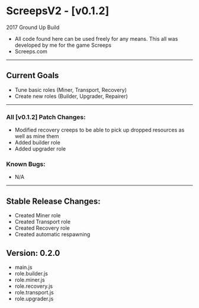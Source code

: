 # ScreepsV2 - [v0.1.2]
2017 Ground Up Build
- All code found here can be used freely for any means. This all was developed by me for the game Screeps
- Screeps.com
___
## Current Goals

- Tune basic roles (Miner, Transport, Recovery)
- Create new roles (Builder, Upgrader, Repairer)



___
### All [v0.1.2] Patch Changes:
- Modified recovery creeps to be able to pick up dropped resources as well as mine them
- Added builder role
- Added upgrader role

### Known Bugs:
- N/A

___

## Stable Release Changes:
- Created Miner role
- Created Transport role
- Created Recovery role
- Created automatic respawning

## Version: 0.2.0
- main.js
- role.builder.js
- role.miner.js
- role.recovery.js
- role.transport.js
- role.upgrader.js